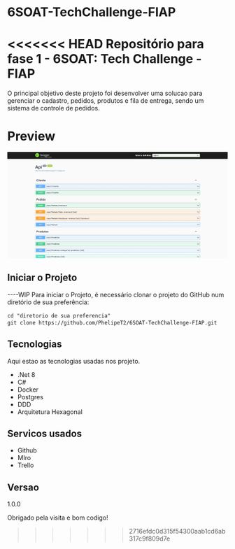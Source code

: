 # 6SOAT-TechChallenge-FIAP
<<<<<<< HEAD
Repositório para fase 1 - 6SOAT: Tech Challenge - FIAP
=======
O principal objetivo deste projeto foi desenvolver uma solucao para gerenciar o cadastro, pedidos, produtos e fila de entrega, sendo um sistema de controle de pedidos.

# Preview
![Fluxo Principal](https://github.com/PhelipeT2/6SOAT-TechChallenge-FIAP/blob/api-produtos/images/Apis.JPG)

## Iniciar o Projeto
----WIP
Para iniciar o Projeto, é necessário clonar o projeto do GitHub num diretório de sua preferência:

```shell
cd "diretorio de sua preferencia"
git clone https://github.com/PhelipeT2/6SOAT-TechChallenge-FIAP.git
```

## Tecnologias

Aqui estao as tecnologias usadas nos projeto.

* .Net 8
* C#
* Docker
* Postgres
* DDD
* Arquitetura Hexagonal
 
 
## Servicos usados
 
* Github
* MIro
* Trello
 
## Versao

1.0.0

 
Obrigado pela visita e bom codigo!
>>>>>>> 2716efdc0d315f54300aab1cd6ab317c9f809d7e
